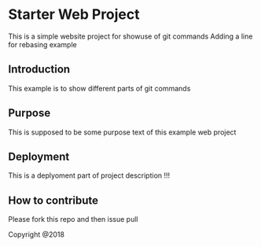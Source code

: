 # Starter Web Project

This is a simple website project for showuse of git commands
Adding a line for rebasing example

## Introduction

This example is to show different parts of git commands

## Purpose

This is supposed to be some purpose text of this example web project

## Deployment

This is a deplyoment part of project description !!!

## How to contribute

Please fork this repo and then issue pull

Copyright @2018